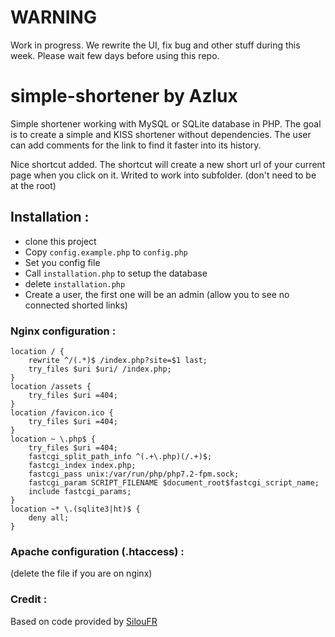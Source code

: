 # WARNING
Work in progress. We rewrite the UI, fix bug and other stuff during this week.
Please wait few days before using this repo.

# simple-shortener by Azlux

Simple shortener working with MySQL or SQLite database in PHP.
The goal is to create a simple and KISS shortener without dependencies.
The user can add comments for the link to find it faster into its history.


Nice shortcut added. The shortcut will create a new short url of your current page when you click on it.
Writed to work into subfolder. (don't need to be at the root)


## Installation :
- clone this project
- Copy `config.example.php` to `config.php`
- Set you config file
- Call `installation.php` to setup the database
- delete `installation.php`
- Create a user, the first one will be an admin (allow you to see no connected shorted links)


### Nginx configuration :

```NGINX
location / {
    rewrite ^/(.*)$ /index.php?site=$1 last;
    try_files $uri $uri/ /index.php;
}
location /assets {
    try_files $uri =404;
}
location /favicon.ico {
    try_files $uri =404;
}
location ~ \.php$ {
    try_files $uri =404;
    fastcgi_split_path_info ^(.+\.php)(/.+)$;
    fastcgi_index index.php;
    fastcgi_pass unix:/var/run/php/php7.2-fpm.sock;
    fastcgi_param SCRIPT_FILENAME $document_root$fastcgi_script_name;
    include fastcgi_params;
}
location ~* \.(sqlite3|ht)$ {
    deny all;
}

```
### Apache configuration (.htaccess) :
(delete the file if you are on nginx)


### Credit :<p>
Based on code provided by [SilouFR](https://github.com/SilouFr)

